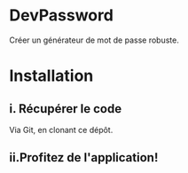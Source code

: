 DevPassword
===========

Créer un générateur de mot de passe robuste.

# Installation
## i. Récupérer le code

Via Git, en clonant ce dépôt.

## ii.Profitez de l'application!
